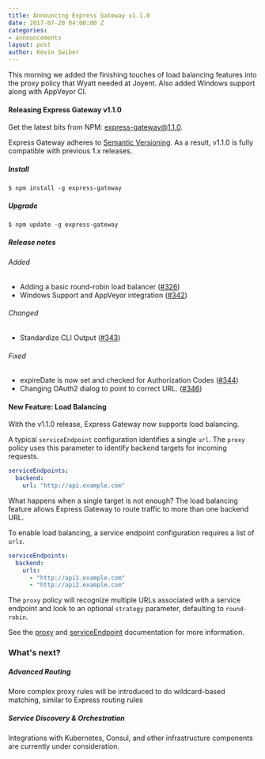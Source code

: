 ```yaml
---
title: Announcing Express Gateway v1.1.0
date: 2017-07-20 04:00:00 Z
categories:
- announcements
layout: post
author: Kevin Swiber
---
```


This morning we added the finishing touches of load balancing features into the proxy policy that Wyatt needed at Joyent.  Also added Windows support along with AppVeyor CI.
<!--excerpt-->

#### Releasing Express Gateway v1.1.0

Get the latest bits from NPM: [express-gateway@1.1.0](https://www.npmjs.com/package/express-gateway).

Express Gateway adheres to [Semantic Versioning](http://semver.org).  As a result, v1.1.0 is fully compatible with previous 1.x releases.

##### Install

```shell
$ npm install -g express-gateway
```

##### Upgrade

```shell
$ npm update -g express-gateway
```

##### Release notes

###### Added

* Adding a basic round-robin load balancer ([#326](https://github.com/ExpressGateway/express-gateway/pull/326))
* Windows Support and AppVeyor integration ([#342](https://github.com/ExpressGateway/express-gateway/pull/342))

###### Changed

* Standardize CLI Output ([#343](https://github.com/ExpressGateway/express-gateway/pull/343))

###### Fixed

* expireDate is now set and checked for Authorization Codes ([#344](https://github.com/ExpressGateway/express-gateway/pull/344))
* Changing OAuth2 dialog to point to correct URL. ([#346](https://github.com/ExpressGateway/express-gateway/pull/346))

#### New Feature: Load Balancing

With the v1.1.0 release, Express Gateway now supports load balancing.

A typical `serviceEndpoint` configuration identifies a single `url`.  The `proxy` policy uses this parameter to identify backend targets for incoming requests.

```yaml
serviceEndpoints:
  backend:
    url: "http://api.example.com"
```

What happens when a single target is not enough?  The load balancing feature allows Express Gateway to route traffic to more than one backend URL.

To enable load balancing, a service endpoint configuration requires a list of `urls`.

```yaml
serviceEndpoints:
  backend:
    urls:
      - "http://api1.example.com"
      - "http://api2.example.com"
```

The `proxy` policy will recognize multiple URLs associated with a service endpoint and look to an optional `strategy` parameter, defaulting to `round-robin`.

See the [proxy](https://www.express-gateway.io/docs/policies/proxy) and [serviceEndpoint](https://www.express-gateway.io/docs/configuration/gateway.config.yml/serviceEndpoints) documentation for more information.

### What's next?

##### Advanced Routing

More complex proxy rules will be introduced to do wildcard-based matching, similar to Express routing rules

##### Service Discovery & Orchestration

Integrations with Kubernetes, Consul, and other infrastructure components are currently under consideration.
